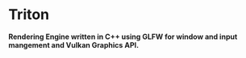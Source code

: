 # Triton

**Rendering Engine written in C++ using GLFW for window and input mangement and Vulkan Graphics API.**